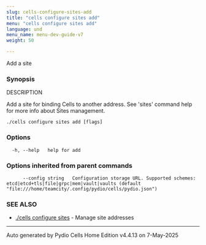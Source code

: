 ```yaml
---
slug: cells-configure-sites-add
title: "cells configure sites add"
menu: "cells configure sites add"
language: und
menu_name: menu-dev-guide-v7
weight: 50

---
```

Add a site

### Synopsis


DESCRIPTION

  Add a site for binding Cells to another address.
  See 'sites' command help for more info about Sites management.


```
./cells configure sites add [flags]
```

### Options

```
  -h, --help   help for add
```

### Options inherited from parent commands

```
      --config string   Configuration storage URL. Supported schemes: etcd|etcd+tls|file|grpc|mem|vault|vaults (default "file:///home/teamcity/.config/pydio/cells/pydio.json")
```

### SEE ALSO

* [./cells configure sites](../cells-configure-sites)	 - Manage site addresses


---
Auto generated by  Pydio Cells Home Edition v4.4.13 on 7-May-2025
